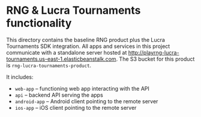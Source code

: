 # RNG & Lucra Tournaments functionality

This directory contains the baseline RNG product plus the Lucra Tournaments SDK integration. All apps and services in this project communicate with a standalone server hosted at <http://playrng-lucra-tournaments.us-east-1.elasticbeanstalk.com>. The S3 bucket for this product is `rng-lucra-tournaments-product`.

It includes:

- `web-app` – functioning web app interacting with the API
- `api` – backend API serving the apps
- `android-app` – Android client pointing to the remote server
- `ios-app` – iOS client pointing to the remote server

